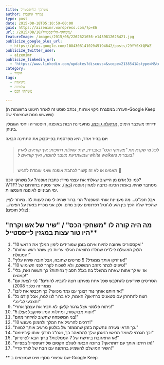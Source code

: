 ```yaml
---
title: משחקי הלייפסטייל
author: נמרוד איזנברג
type: post
date: 2015-08-18T05:10:50+00:00
guid: https://aizenimr.wordpress.com/?p=86
url: /2015/08/18/משחקי-הלייפסטייל/
featureImage: /images/2015/08/2262621656-e1439812628421.jpg
publicize_google_plus_url:
  - https://plus.google.com/108430814102045194842/posts/29YYSXtQPWZ
publicize_twitter_user:
  - aizenimr
publicize_linkedin_url:
  - 'https://www.linkedin.com/updates?discuss=&scope=2138541&stype=M&topic=6039272041482375168&type=U&a=j6GN'
category:
  - הומור
tags:
  - גיקיאדה
  - טלוויזיה
  - משחקי הכס

---
```

(הערה: במסגרת ניקוי אורוות, נכתב פוסט זה לאחר חיטוט ברשומות ה-Google Keep ושעשוע ממה שמצאתי שם)

ידידתי משכבר הימים, <a href="http://timeless-hemlines.blogspot.co.il/" target="_blank" rel="noopener noreferrer">אריאלה גויכמן</a>, מתעניינת רבות באופנה, היסטוריה ויחסי הגומלין ביניהן.

יום בהיר אחד, היא מפרסמת בפייסבוק את התחינה הבאה:

> ###### לכל מי שקרא את "משחקי הכס" בעברית, שתי שאלות דחופות: איך קוראים לארץ שמשתרעת מעבר לחומה, ואיך קוראים ל white walkers בעברית?  
> תאמינו או לא זה קשור לכתבת אופנה שאני עומדת להגיש 🙂

כמו כל אדם מן היישוב שאלתי את עצמי מייד: כתבת אופנה? על משחקי הכס? WTF? מסתבר שהיא באמת הכינה כתבה למגזין אופנה (<a href="http://megafon-news.co.il/asys/archives/229320" target="_blank" rel="noopener noreferrer">כאן</a>), אשר עסקה בחזרתם של ימי הביניים לאופנה העכשווית.

אבל תכל'ס&#8230; מה מעניינת אותי האופנה? הרי ברור שהיה לי מה לענות לה. מיותר לציין שהפיד שלה הפך בין רגע לג'ונגל רפרנסים עקוב מדם. ולכן אני מכריז בזאת על הפינה&#8230; (צליל תופים):

## מה היה קורה לו "משחקי הכס" / "שיר של אש וקרח" היו טור עצות במגזין לייפסטייל**

  1. "10 אקססוריס שחובה להיות איתם בזמן שמורידים לימין המלך את הראש!"
  2. "הלוק המושלם לילדים שנולדו כתוצאה מגילוי עריות בין שומר ראש ואחותו המנוולת!"
  3. "אז זרקו אותך ממגדל? 5 פריטים שחובה, אבל חובה שיהיו עליך!"
  4. "10 טיפים לכתר מזהב המושלם, ולא לשכוח לקרר לפני השימוש!"
  5. "אז יש לך אחות שאתה מתעלל בה בגלל תסביך נחיתות? כך תעשה זאת, בלי קמטים!"
  6. "הסריסים שיודעים להתלבש שכל אחת מאיתנו רוצה להביא להורים!" (כי לצאת עם ממזר זה כלכך 2008)
  7. "אז חיתנו אותך נגד רצונך עם גמד מכוער? כך תכבשי את ליבו!"
  8. "רוצה להתחתן עם סטאניס ברתיאון? האמת, לא ברור לנו למה, אבל קודם כל תצבעי לג'ינג'י!"
  9. "ניתוח פלסטי אצל גרגור קליגן: לא תכיר את עצמך אחרי!"
 10. "5 זונות מבוקשות, ומחלות המין שתקבל אצלן!"
 11. "בני המשפחה שחשוב להיזהר מהם!"
 12. "10 דרכים להרעיל את המלך ולחמוק מעונש!"
 13. "כך תראי צעירה ונחשקת בזמן שהממזר של בולטון מרעיב אותך למוות."
 14. "כך תגרמי לשומר הראש הנאמן שלך להתאהב בך, ואח"כ תזרקי אותו קיבינימט!"
 15. "אז התאהבת ביורשת של 7 הממלכות? ברוך הבא לפרנדזון!"
 16. "אז חיתנו אותך עם דותראקי? ברוכה הבאה לעולם הקסום של דוגיסטייל בכפייה!"
 17. "השיר המושלם להשמיע בחתונה עם הבת של לורד פריי!"

** שם אפשרי נוסף: שיט שמוצאים ב-Google Keep
